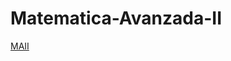 # Matematica-Avanzada-II
[MAII]('https://nbviewer.jupyter.org/github/tnavarrofebre/Matematica-Avanzada-II/blob/main/EAMAII.ipynb')
